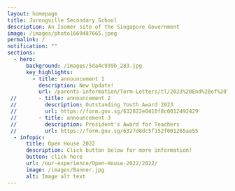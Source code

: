 ```yaml
---
layout: homepage
title: Jurongville Secondary School
description: An Isomer site of the Singapore Government
image: /images/photo1669487665.jpeg
permalink: /
notification: ""
sections:
  - hero:
      background: /images/5da4c939b_283.jpg
      key_highlights:
        - title: announcement 1
          description: New Update!
          url: /parents-information/Term-Letters/tl/2023%20End%20of%20Term%201_2023_for%20publication.pdf
 //       - title: announcement 2
 //         description: Outstanding Youth Award 2023
 //         url: https://form.gov.sg/632822e0410f8c0012492429
 //       - title: announcement 3
 //         description: President's Award for Teachers
 //         url: https://form.gov.sg/6327d8dc5f152f001265ae55
  - infopic:
      title: Open House 2022
      description: Click button below for more information!
      button: click here
      url: /our-experience/Open-House-2022/2022/
      image: /images/Banner.jpg
      alt: Image alt text
---
```

